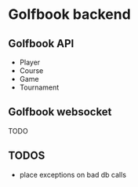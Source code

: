 # Golfbook backend

## Golfbook API

- Player
- Course
- Game
- Tournament

## Golfbook websocket

TODO

## TODOS

- place exceptions on bad db calls